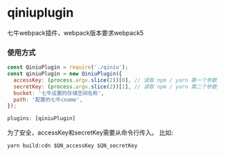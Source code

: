 # qiniuplugin

七牛webpack插件，webpack版本要求webpack5
### 使用方式
```js
const QiniuPlugin = require('./qiniu');
const qiniuPlugin = new QiniuPlugin({
  accessKey: (process.argv.slice(2))[0], // 读取 npm / yarn 第一个参数
  secretKey: (process.argv.slice(2))[1], // 读取 npm / yarn 第二个参数
  bucket: '七牛设置的存储空间名称',
  path: '配置的七牛cname',
});

plugins: [qiniuPlugin]
```

为了安全，accessKey和secretKey需要从命令行传入。
比如:
```shell
yarn build:cdn $QN_accessKey $QN_secretKey
```
